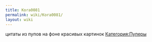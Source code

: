 ```yaml
---
title: Kora0081
permalink: wiki/Kora0081/
layout: wiki
---
```


цитаты из пупов на фоне красивых картинок
[Категория:Пуперы](Категория:Пуперы "wikilink")

